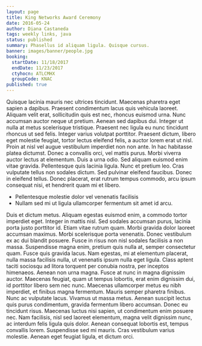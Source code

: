 ```yaml
---
layout: page
title: King Networks Award Ceremony
date: 2016-05-24
author: Diana Castaneda
tags: weekly links, java
status: published
summary: Phasellus id aliquam ligula. Quisque cursus.
banner: images/banner/people.jpg
booking:
  startDate: 11/18/2017
  endDate: 11/23/2017
  ctyhocn: ATLCMHX
  groupCode: KNAC
published: true
---
```

Quisque lacinia mauris nec ultrices tincidunt. Maecenas pharetra eget sapien a dapibus. Praesent condimentum lacus quis vehicula laoreet. Aliquam velit erat, sollicitudin quis est nec, rhoncus euismod urna. Nunc accumsan auctor neque ut pretium. Aenean sed dapibus dui. Integer ut nulla at metus scelerisque tristique. Praesent nec ligula eu nunc tincidunt rhoncus ut sed felis. Integer varius volutpat porttitor. Praesent dictum, libero eget molestie feugiat, tortor lectus eleifend felis, a auctor lorem erat ut nisl. Proin at nisl vel augue vestibulum imperdiet non non ante. In hac habitasse platea dictumst.
Donec a convallis orci, vel mattis purus. Morbi viverra auctor lectus at elementum. Duis a urna odio. Sed aliquam euismod enim vitae gravida. Pellentesque quis lacinia ligula. Nunc et pretium leo. Cras vulputate tellus non sodales dictum. Sed pulvinar eleifend faucibus. Donec in eleifend tellus. Donec placerat, erat rutrum tempus commodo, arcu ipsum consequat nisi, et hendrerit quam mi et libero.

* Pellentesque molestie dolor vel venenatis facilisis
* Nullam sed mi ut ligula ullamcorper fermentum sit amet id arcu.

Duis et dictum metus. Aliquam egestas euismod enim, a commodo tortor imperdiet eget. Integer in mattis nisl. Sed sodales accumsan purus, lacinia porta justo porttitor id. Etiam vitae rutrum quam. Morbi gravida dolor laoreet accumsan maximus. Morbi scelerisque porta venenatis. Donec vestibulum ex ac dui blandit posuere. Fusce in risus non nisl sodales facilisis a non massa. Suspendisse magna enim, pretium quis nulla at, semper consectetur quam. Fusce quis gravida lacus. Nam egestas, mi at elementum placerat, nulla massa facilisis nulla, ut venenatis ipsum nulla eget ligula. Class aptent taciti sociosqu ad litora torquent per conubia nostra, per inceptos himenaeos. Aenean non urna magna. Fusce at nunc in magna dignissim auctor. Maecenas feugiat, quam ut tempus lobortis, erat enim dignissim dui, id porttitor libero sem nec nunc.
Maecenas ullamcorper metus eu nibh imperdiet, et finibus magna fermentum. Mauris semper pharetra finibus. Nunc ac vulputate lacus. Vivamus ut massa metus. Aenean suscipit lectus quis purus condimentum, gravida fermentum libero accumsan. Donec eu tincidunt risus. Maecenas luctus nisi sapien, ut condimentum enim posuere nec. Nam facilisis, nisl sed laoreet elementum, magna velit dignissim nunc, ac interdum felis ligula quis dolor. Aenean consequat lobortis est, tempus convallis lorem. Suspendisse sed mi mauris. Cras vestibulum varius molestie. Aenean eget feugiat ligula, et dictum orci.
